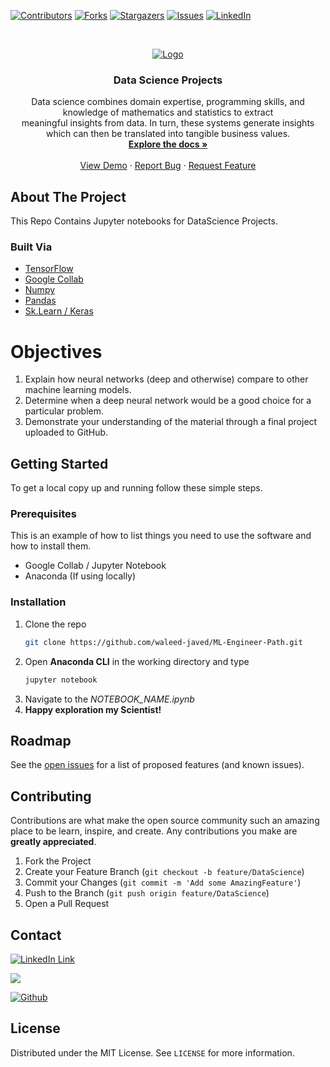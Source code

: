 <!--
*** To avoid retyping too much info. Do a search and replace for the following:
*** waleed-javed, repo_name, codeChaudhary, waleedjavied@gmail.com, project_title, project_description
-->

<!-- PROJECT SHIELDS -->
<!--
*** I'm using markdown "reference style" links for readability.
*** Reference links are enclosed in brackets [ ] instead of parentheses ( ).
*** See the bottom of this document for the declaration of the reference variables
*** for contributors-url, forks-url, etc. This is an optional, concise syntax you may use.
*** https://www.markdownguide.org/basic-syntax/#reference-style-links
-->
[![Contributors][contributors-shield]][contributors-url]
[![Forks][forks-shield]][forks-url]
[![Stargazers][stars-shield]][stars-url]
[![Issues][issues-shield]][issues-url]
[![LinkedIn][linkedin-shield]][linkedin-url]
<!-- [![MIT License][license-shield]][license-url] -->


<!-- PROJECT LOGO -->
<br />
<p align="center">
  <a href="https://github.com/waleed-javed/ML-Engineer-Path">
    <img src="https://www.govconwire.com/wp-content/uploads/2021/10/DHS-Seeks-to-Harness-AIML-Opportunities-Through-Science-amp-Technology-Directorates-Strategic-Plan.png" alt="Logo">
  </a>

  <h3 align="center">Data Science Projects</h3>

  <p align="center">
    Data science combines domain expertise, programming skills, and knowledge of mathematics and statistics to extract <br> meaningful insights from data. In turn, these systems generate insights which can then be translated into tangible business values.
    <br />
    <a href="https://github.com/waleed-javed/ML-Engineer-Path"><strong>Explore the docs »</strong></a>
    <br />
    <br />
    <a href="https://github.com/waleed-javed/ML-Engineer-Path">View Demo</a>
    ·
    <a href="https://github.com/waleed-javed/ML-Engineer-Path/issues">Report Bug</a>
    ·
    <a href="https://github.com/waleed-javed/ML-Engineer-Path/issues">Request Feature</a>
  </p>
</p>





<!-- ABOUT THE PROJECT -->
## About The Project
This Repo Contains Jupyter notebooks for DataScience Projects.

### Built Via

* [TensorFlow]()
* [Google Collab]()
* [Numpy]()
* [Pandas]()
* [Sk.Learn / Keras]()


# Objectives

1. Explain how neural networks (deep and otherwise) compare to other machine learning models.
2. Determine when a deep neural network would be a good choice for a particular problem.
3. Demonstrate your understanding of the material through a final project uploaded to GitHub.


<!-- GETTING STARTED -->
## Getting Started

To get a local copy up and running follow these simple steps.

### Prerequisites

This is an example of how to list things you need to use the software and how to install them.
* Google Collab / Jupyter Notebook
* Anaconda (If using locally)
### Installation

1. Clone the repo
   ```sh
   git clone https://github.com/waleed-javed/ML-Engineer-Path.git
   ```
2. Open **Anaconda CLI** in the working directory and type
   ```sh
   jupyter notebook
   ```
3. Navigate to the *NOTEBOOK_NAME.ipynb*
4. **Happy exploration my Scientist!** 


<!-- USAGE EXAMPLES -->

<!-- ** ## Usage
Use this space to show useful examples of how a project can be used. Additional screenshots, code examples and demos work well in this space. You may also link to more resources.
_For more examples, please refer to the [Documentation](https://example.com)_
-->

<!-- ROADMAP -->
## Roadmap

See the [open issues](https://github.com/waleed-javed/ML-Engineer-Path/issues) for a list of proposed features (and known issues).



<!-- CONTRIBUTING -->
## Contributing

Contributions are what make the open source community such an amazing place to be learn, inspire, and create. Any contributions you make are **greatly appreciated**.

1. Fork the Project
2. Create your Feature Branch (`git checkout -b feature/DataScience`)
3. Commit your Changes (`git commit -m 'Add some AmazingFeature'`)
4. Push to the Branch (`git push origin feature/DataScience`)
5. Open a Pull Request



<!-- CONTACT -->
## Contact

[![LinkedIn Link](https://img.shields.io/badge/Waleed-Connect-blue?style=social&logo=linkedin&longCache=true&style=social&label=Waleed
)](https://www.linkedin.com/in/waleed-javed)

[![](https://img.shields.io/badge/Twitter-Waleed--Javed-blue?logo=twitter&style=social)](https://twitter.com/codeChaudhary)

[![Github](https://img.shields.io/badge/Github-Waleed--javed-black?logo=github&style=social)](https://github.com/waleed-javed/TaskDistributionModule)



<!-- LICENSE -->
## License

Distributed under the MIT License. See `LICENSE` for more information.



<!-- ACKNOWLEDGEMENTS 
## Acknowledgements

* []()
* []()
* []()

-->



<!-- MARKDOWN LINKS & IMAGES -->
<!-- https://www.markdownguide.org/basic-syntax/#reference-style-links -->
[contributors-shield]: https://img.shields.io/github/contributors/waleed-javed/ML-Engineer-Path.svg?style=for-the-badge
[contributors-url]: https://github.com/waleed-javed/ML-Engineer-Path/graphs/contributors
[forks-shield]: https://img.shields.io/github/forks/waleed-javed/ML-Engineer-Path.svg?style=for-the-badge
[forks-url]: https://github.com/waleed-javed/ML-Engineer-Path/network/members
[stars-shield]: https://img.shields.io/github/stars/waleed-javed/ML-Engineer-Path.svg?style=for-the-badge
[stars-url]: https://github.com/waleed-javed/ML-Engineer-Path/stargazers
[issues-shield]: https://img.shields.io/github/issues/waleed-javed/ML-Engineer-Path.svg?style=for-the-badge
[issues-url]: https://github.com/waleed-javed/ML-Engineer-Path/issues
[license-shield]: https://img.shields.io/github/license/waleed-javed/ML-Engineer-Path.svg?style=for-the-badge
[license-url]: https://github.com/waleed-javed/ML-Engineer-Path/blob/master/LICENSE.txt
[linkedin-shield]: https://img.shields.io/badge/-LinkedIn-black.svg?style=for-the-badge&logo=linkedin&colorB=555
[linkedin-url]: https://linkedin.com/in/waleed-javed
